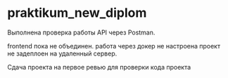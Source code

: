 # praktikum_new_diplom

Выполнена проверка работы API через Postman.

frontend  пока не объединен.
работа через докер не настроена
проект не задеплоен на удаленный сервер.

Сдача  проекта на первое ревью для проверки кода проекта